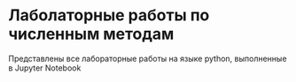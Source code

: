 # Лаболаторные работы по численным методам
Представлены все лабораторные работы на языке python, выполненные в Jupyter Notebook
